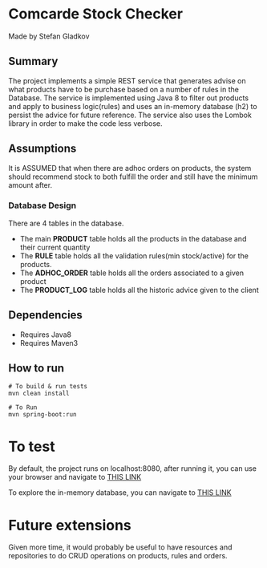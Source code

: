 # Comcarde Stock Checker
Made by Stefan Gladkov

## Summary
The project implements a simple REST service that generates advise on what products 
have to be purchase based on a number of rules in the Database. The service is implemented
using Java 8 to filter out products and apply to business logic(rules) and uses an in-memory
database (h2) to persist the advice for future reference. The service also uses the Lombok
library in order to make the code less verbose.

## Assumptions
It is ASSUMED that when there are adhoc orders on products, the system should recommend stock to
both fulfill the order and still have the minimum amount after.

### Database Design
There are 4 tables in the database.
* The main **PRODUCT** table holds all the products in the database and their current quantity
* The **RULE** table holds all the validation rules(min stock/active) for the products.
* The **ADHOC_ORDER** table holds all the orders associated to a given product
* The **PRODUCT_LOG** table holds all the historic advice given to the client

## Dependencies
* Requires Java8
* Requires Maven3

## How to run
```
# To build & run tests
mvn clean install

# To Run
mvn spring-boot:run
```

# To test
By default, the project runs on localhost:8080, after running it, 
you can use your browser and navigate to [THIS LINK](http://localhost:8080/api/product/status)

To explore the in-memory database, you can navigate to [THIS LINK](http://localhost:8080/h2-console)

# Future extensions
Given more time, it would probably be useful to have resources and repositories to do CRUD operations on products, rules and orders.
